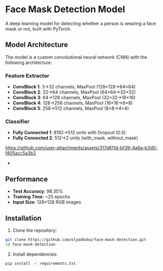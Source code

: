 # Face Mask Detection Model

A deep learning model for detecting whether a person is wearing a face mask or not, built with PyTorch.

## Model Architecture

The model is a custom convolutional neural network (CNN) with the following architecture:

### Feature Extractor

- **ConvBlock 1**: 3→32 channels, MaxPool (128×128→64×64)
- **ConvBlock 2**: 32→64 channels, MaxPool (64×64→32×32)
- **ConvBlock 3**: 64→128 channels, MaxPool (32×32→16×16)
- **ConvBlock 4**: 128→256 channels, MaxPool (16×16→8×8)
- **ConvBlock 5**: 256→512 channels, MaxPool (8×8→4×4)

### Classifier

- **Fully Connected 1**: 8192→512 units with Dropout (0.5)
- **Fully Connected 2**: 512→2 units (with_mask, without_mask)


https://github.com/user-attachments/assets/317d611d-bf39-4a6a-b3d0-f405acc5a3b2


- 

## Performance

- **Test Accuracy**: 98.35%
- **Training Time**: ~25 epochs
- **Input Size**: 128×128 RGB images

## Installation

1. Clone the repository:

```bash
git clone https://github.com/olyadboka/face-mask-detection.git
cd face-mask-detection
```

2. Install dependencies:

```bash
pip install -r requirements.txt
```
